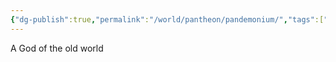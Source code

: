```yaml
---
{"dg-publish":true,"permalink":"/world/pantheon/pandemonium/","tags":["deity","old-world"],"noteIcon":""}
---
```


A God of the old world